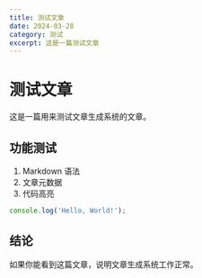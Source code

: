 ```yaml
---
title: 测试文章
date: 2024-03-28
category: 测试
excerpt: 这是一篇测试文章
---
```


# 测试文章

这是一篇用来测试文章生成系统的文章。

## 功能测试

1. Markdown 语法
2. 文章元数据
3. 代码高亮

```javascript
console.log('Hello, World!');
```

## 结论

如果你能看到这篇文章，说明文章生成系统工作正常。 